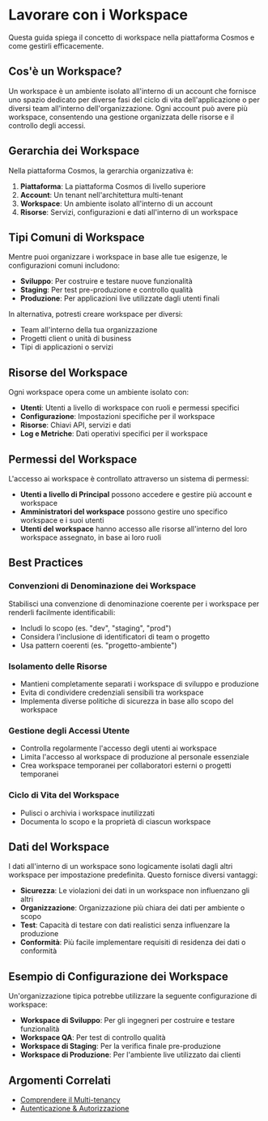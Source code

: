 # Lavorare con i Workspace

Questa guida spiega il concetto di workspace nella piattaforma Cosmos e come gestirli efficacemente.

## Cos'è un Workspace?

Un workspace è un ambiente isolato all'interno di un account che fornisce uno spazio dedicato per diverse fasi del ciclo di vita dell'applicazione o per diversi team all'interno dell'organizzazione. Ogni account può avere più workspace, consentendo una gestione organizzata delle risorse e il controllo degli accessi.

## Gerarchia dei Workspace

Nella piattaforma Cosmos, la gerarchia organizzativa è:

1. **Piattaforma**: La piattaforma Cosmos di livello superiore
2. **Account**: Un tenant nell'architettura multi-tenant
3. **Workspace**: Un ambiente isolato all'interno di un account
4. **Risorse**: Servizi, configurazioni e dati all'interno di un workspace

## Tipi Comuni di Workspace

Mentre puoi organizzare i workspace in base alle tue esigenze, le configurazioni comuni includono:

- **Sviluppo**: Per costruire e testare nuove funzionalità
- **Staging**: Per test pre-produzione e controllo qualità
- **Produzione**: Per applicazioni live utilizzate dagli utenti finali

In alternativa, potresti creare workspace per diversi:

- Team all'interno della tua organizzazione
- Progetti client o unità di business
- Tipi di applicazioni o servizi

## Risorse del Workspace

Ogni workspace opera come un ambiente isolato con:

- **Utenti**: Utenti a livello di workspace con ruoli e permessi specifici
- **Configurazione**: Impostazioni specifiche per il workspace
- **Risorse**: Chiavi API, servizi e dati
- **Log e Metriche**: Dati operativi specifici per il workspace

## Permessi del Workspace

L'accesso ai workspace è controllato attraverso un sistema di permessi:

- **Utenti a livello di Principal** possono accedere e gestire più account e workspace
- **Amministratori del workspace** possono gestire uno specifico workspace e i suoi utenti
- **Utenti del workspace** hanno accesso alle risorse all'interno del loro workspace assegnato, in base ai loro ruoli

## Best Practices

### Convenzioni di Denominazione dei Workspace

Stabilisci una convenzione di denominazione coerente per i workspace per renderli facilmente identificabili:

- Includi lo scopo (es. "dev", "staging", "prod")
- Considera l'inclusione di identificatori di team o progetto
- Usa pattern coerenti (es. "progetto-ambiente")

### Isolamento delle Risorse

- Mantieni completamente separati i workspace di sviluppo e produzione
- Evita di condividere credenziali sensibili tra workspace
- Implementa diverse politiche di sicurezza in base allo scopo del workspace

### Gestione degli Accessi Utente

- Controlla regolarmente l'accesso degli utenti ai workspace
- Limita l'accesso al workspace di produzione al personale essenziale
- Crea workspace temporanei per collaboratori esterni o progetti temporanei

### Ciclo di Vita del Workspace

- Pulisci o archivia i workspace inutilizzati
- Documenta lo scopo e la proprietà di ciascun workspace

## Dati del Workspace

I dati all'interno di un workspace sono logicamente isolati dagli altri workspace per impostazione predefinita. Questo fornisce diversi vantaggi:

- **Sicurezza**: Le violazioni dei dati in un workspace non influenzano gli altri
- **Organizzazione**: Organizzazione più chiara dei dati per ambiente o scopo
- **Test**: Capacità di testare con dati realistici senza influenzare la produzione
- **Conformità**: Più facile implementare requisiti di residenza dei dati o conformità

## Esempio di Configurazione dei Workspace

Un'organizzazione tipica potrebbe utilizzare la seguente configurazione di workspace:

- **Workspace di Sviluppo**: Per gli ingegneri per costruire e testare funzionalità
- **Workspace QA**: Per test di controllo qualità
- **Workspace di Staging**: Per la verifica finale pre-produzione
- **Workspace di Produzione**: Per l'ambiente live utilizzato dai clienti

## Argomenti Correlati

- [Comprendere il Multi-tenancy](./multi-tenancy.md)
- [Autenticazione & Autorizzazione](./autenticazione.md)
